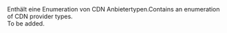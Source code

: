 <Namespace Name="Microsoft.WindowsAzure.MediaServices.Client.Live">
  <Docs>
    <summary><span data-ttu-id="81f70-101">Enthält eine Enumeration von CDN Anbietertypen.</span><span class="sxs-lookup"><span data-stu-id="81f70-101">Contains an enumeration of CDN provider types.</span></span></summary> 
    <remarks>To be added.</remarks>
  </Docs>
</Namespace>
